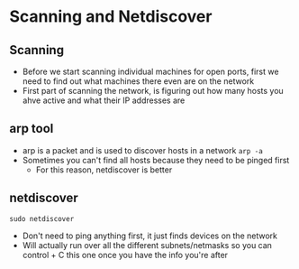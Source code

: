 # Scanning and Netdiscover

## Scanning
- Before we start scanning individual machines for open ports, first we need to find out what machines there even are on the network
- First part of scanning the network, is figuring out how many hosts you ahve active and what their IP addresses are

## arp tool
- arp is a packet and is used to discover hosts in a network
`arp -a`
- Sometimes you can't find all hosts because they need to be pinged first
  - For this reason, netdiscover is better

## netdiscover
`sudo netdiscover`
- Don't need to ping anything first, it just finds devices on the network
- Will actually run over all the different subnets/netmasks so you can control + C this one once you have the info you're after
